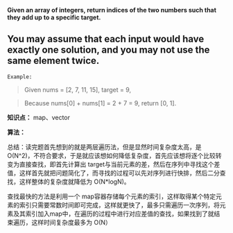 
**Given an array of integers, return indices of the two numbers such that they add up to a specific target.**

**You may assume that each input would have exactly one solution, and you may not use the same element twice.**
--------
`Example:`
> Given nums = [2, 7, 11, 15], target = 9,

> Because nums[0] + nums[1] = 2 + 7 = 9,
> return [0, 1].




**知识点：**
map、vector

**算法：**

总结：读完题首先想到的就是两层遍历法，但是显然时间复杂度太高，是O(N^2)，不符合要求，于是就应该想如何降低复杂度，首先应该想将逐个比较转变为直接查找，即首先计算出 target与当前元素的差，然后在序列中寻找这个差值，这样首先就把问题简化了，而寻找的过程可以先对序列进行快排，然后二分查找，这样整体的复杂度就降低为 O(N*logN)。

查找最快的方法是利用一个 map容器存储每个元素的索引，这样取得某个特定元素的索引只需要常数时间即可完成，这样就更快了，最多只需遍历一次序列，将元素及其索引加入map中，在遍历的过程中进行对应差值的查找，如果找到了就结束遍历，这样时间复杂度最多为 O(N）
